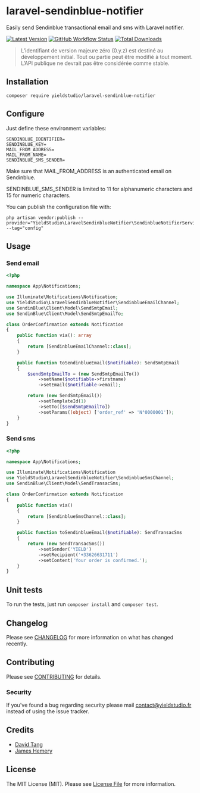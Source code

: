 # laravel-sendinblue-notifier

Easily send Sendinblue transactional email and sms with Laravel notifier.

[![Latest Version](https://img.shields.io/github/release/yieldstudio/laravel-sendinblue-notifier?style=flat-square)](https://github.com/yieldstudio/laravel-sendinblue-notifier/releases)
[![GitHub Workflow Status](https://img.shields.io/github/workflow/status/yieldstudio/laravel-sendinblue-notifier/tests?style=flat-square)](https://github.com/yieldstudio/laravel-sendinblue-notifier/actions/workflows/tests.yml)
[![Total Downloads](https://img.shields.io/packagist/dt/yieldstudio/laravel-sendinblue-notifier?style=flat-square)](https://packagist.org/packages/yieldstudio/laravel-sendinblue-notifier)

> L’identifiant de version majeure zéro (0.y.z) est destiné au développement initial. Tout ou partie peut être modifié à tout moment. L’API publique ne devrait pas être considérée comme stable.

## Installation

	composer require yieldstudio/laravel-sendinblue-notifier

## Configure

Just define these environment variables:

```dotenv
SENDINBLUE_IDENTIFIER=
SENDINBLUE_KEY=
MAIL_FROM_ADDRESS=
MAIL_FROM_NAME=
SENDINBLUE_SMS_SENDER=
```

Make sure that MAIL_FROM_ADDRESS is an authenticated email on Sendinblue.

SENDINBLUE_SMS_SENDER is limited to 11 for alphanumeric characters and 15 for numeric characters.

You can publish the configuration file with:

```shell
php artisan vendor:publish --provider="YieldStudio\LaravelSendinblueNotifier\SendinblueNotifierServiceProvider" --tag="config"
```

## Usage

### Send email

```php
<?php

namespace App\Notifications;

use Illuminate\Notifications\Notification;
use YieldStudio\LaravelSendinblueNotifier\SendinblueEmailChannel;
use SendinBlue\Client\Model\SendSmtpEmail;
use SendinBlue\Client\Model\SendSmtpEmailTo;

class OrderConfirmation extends Notification
{
    public function via(): array
    {
        return [SendinblueEmailChannel::class];
    }

    public function toSendinblueEmail($notifiable): SendSmtpEmail
    {
        $sendSmtpEmailTo = (new SendSmtpEmailTo())
            ->setName($notifiable->firstname)
            ->setEmail($notifiable->email);

        return (new SendSmtpEmail())
            ->setTemplateId(1)
            ->setTo([$sendSmtpEmailTo])
            ->setParams((object) ['order_ref' => 'N°0000001']);
    }
}
```

### Send sms

```php
<?php

namespace App\Notifications;

use Illuminate\Notifications\Notification
use YieldStudio\LaravelSendinblueNotifier\SendinblueSmsChannel;
use SendinBlue\Client\Model\SendTransacSms;

class OrderConfirmation extends Notification
{
    public function via()
    {
        return [SendinblueSmsChannel::class];
    }

    public function toSendinblueEmail($notifiable): SendTransacSms
    {
        return (new SendTransacSms())
            ->setSender('YIELD')
            ->setRecipient('+33626631711')
            ->setContent('Your order is confirmed.');
    }
}
```

## Unit tests

To run the tests, just run `composer install` and `composer test`.

## Changelog

Please see [CHANGELOG](CHANGELOG.md) for more information on what has changed recently.

## Contributing

Please see [CONTRIBUTING](https://raw.githubusercontent.com/YieldStudio/.github/main/CONTRIBUTING.md) for details.

### Security

If you've found a bug regarding security please mail [contact@yieldstudio.fr](mailto:contact@yieldstudio.fr) instead of using the issue tracker.

## Credits

- [David Tang](https://github.com/dtangdev)
- [James Hemery](https://github.com/jameshemery)

## License

The MIT License (MIT). Please see [License File](LICENSE.md) for more information.
